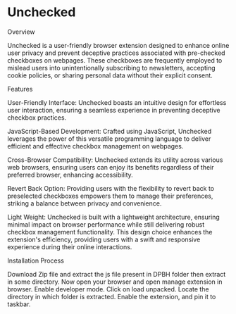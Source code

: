 # Unchecked

Overview

Unchecked is a user-friendly browser extension designed to enhance online user privacy and prevent deceptive practices associated with pre-checked checkboxes on webpages. These checkboxes are frequently employed to mislead users into unintentionally subscribing to newsletters, accepting cookie policies, or sharing personal data without their explicit consent.

Features

User-Friendly Interface: Unchecked boasts an intuitive design for effortless user interaction, ensuring a seamless experience in preventing deceptive checkbox practices.

JavaScript-Based Development: Crafted using JavaScript, Unchecked leverages the power of this versatile programming language to deliver efficient and effective checkbox management on webpages.

Cross-Browser Compatibility: Unchecked extends its utility across various web browsers, ensuring users can enjoy its benefits regardless of their preferred browser, enhancing accessibility.

Revert Back Option: Providing users with the flexibility to revert back to preselected checkboxes empowers them to manage their preferences, striking a balance between privacy and convenience.

Light Weight: Unchecked is built with a lightweight architecture, ensuring minimal impact on browser performance while still delivering robust checkbox management functionality. This design choice enhances the extension's efficiency, providing users with a swift and responsive experience during their online interactions.

Installation Process

Download Zip file and extract the js file present in DPBH folder then extract in some directory.
Now open your browser and open manage extension in browser.
Enable developer mode.
Click on load unpacked.
Locate the directory in which folder is extracted.
Enable the extension, and pin it to taskbar.
